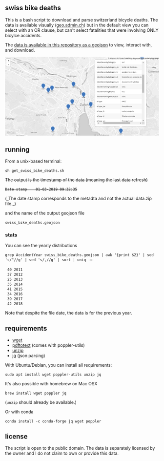 ## swiss bike deaths

This is a bash script to download and parse switzerland bicycle deaths. The data is available visually ([geo.admin.ch](https://s.geo.admin.ch/86fcf4641c)) but in the default view you can select with an OR clause, but can't select fatalities that were involving ONLY bicylce accidents.

The  [data is available in this repository as a geojson](https://github.com/philshem/swiss_bike_deaths/blob/master/swiss_bike_deaths.geojson) to view, interact with, and download.

![screenshot of geojson viewer](https://raw.githubusercontent.com/philshem/swiss_bike_deaths/master/geojson_snapshot.png)


## running

From a unix-based terminal:

    sh get_swiss_bike_deaths.sh

<s>The output is the timestamp of the data (meaning the last data refresh)

    Date stamp    01-03-2019 09:32:35
</s>
(_The date stamp corresponds to the metadta and not the actual data.zip file._)

and the name of the output geojson file

    swiss_bike_deaths.geojson

### stats

You can see the yearly distributions

    grep AccidentYear swiss_bike_deaths.geojson | awk '{print $2}' | sed 's/"//g' | sed 's/,//g' | sort | uniq -c

     40 2011
     37 2012
     25 2013
     35 2014
     41 2015
     34 2016
     39 2017
     42 2018

Note that despite the file date, the data is for the previous year.

## requirements

+ [wget](http://manpages.ubuntu.com/manpages/bionic/man1/wget.1.html)
+ [pdftotext](http://manpages.ubuntu.com/manpages/bionic/man1/pdftotext.1.html) (comes with poppler-utils)
+ [unzip](https://askubuntu.com/a/86852/104223)
+ [jq](https://stedolan.github.io/jq/download/) (json parsing)

With Ubuntu/Debian, you can install all requirements:

    sudo apt install wget poppler-utils unzip jq

It's also possible with homebrew on Mac OSX

    brew install wget poppler jq

(`unzip` should already be available.)

Or with conda

    conda install -c conda-forge jq wget poppler

## license

The script is open to the public domain. The data is separately licensed by the owner and I do not claim to own or provide this data.
